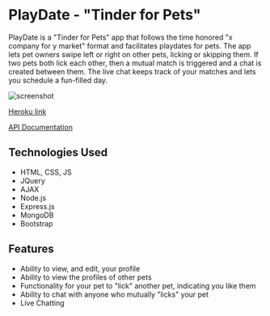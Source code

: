 # PlayDate - "Tinder for Pets"

PlayDate is a \"Tinder for Pets\" app that follows the time honored \"x company for y market\" format and facilitates playdates for pets. The app lets pet owners swipe left or right on other pets, licking or skipping them. If two pets both lick each other, then a mutual match is triggered and a chat is created between them. The live chat keeps track of your matches and lets you schedule a fun-filled day.

![screenshot](/docs/playdate.png)

[Heroku link](https://playdate-345.herokuapp.com/)

[API Documentation](docs/API.md)

## Technologies Used

- HTML, CSS, JS
- JQuery
- AJAX
- Node.js
- Express.js
- MongoDB
- Bootstrap

## Features

- Ability to view, and edit, your profile
- Ability to view the profiles of other pets
- Functionality for your pet to "lick" another pet, indicating you like them
- Ability to chat with anyone who mutually "licks" your pet
- Live Chatting

